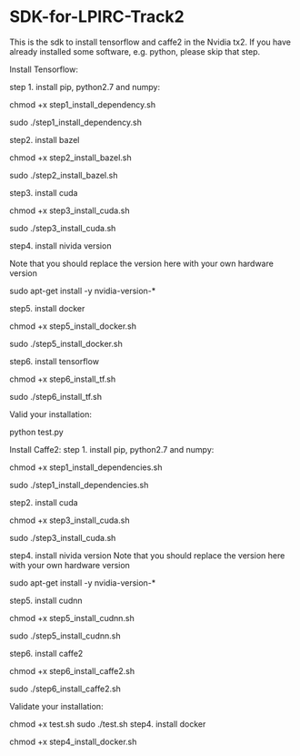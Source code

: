 # SDK-for-LPIRC-Track2
This is the sdk to install tensorflow and caffe2 in the Nvidia tx2. 
If you have already installed some software, e.g. python, please skip that step.

Install Tensorflow:

step 1. install pip, python2.7 and numpy: 

chmod +x step1_install_dependency.sh

sudo ./step1_install_dependency.sh


step2. install bazel

chmod +x step2_install_bazel.sh

sudo ./step2_install_bazel.sh

step3. install cuda

chmod +x step3_install_cuda.sh

sudo ./step3_install_cuda.sh

step4. install nivida version

Note that you should replace the version here with your own hardware version

sudo apt-get install -y nvidia-version-*

step5. install docker

chmod +x step5_install_docker.sh

sudo ./step5_install_docker.sh


step6. install tensorflow

chmod +x step6_install_tf.sh

sudo ./step6_install_tf.sh

Valid your installation:

python test.py


Install Caffe2:
step 1. install pip, python2.7 and numpy: 

chmod +x step1_install_dependencies.sh

sudo ./step1_install_dependencies.sh


step2. install cuda

chmod +x step3_install_cuda.sh

sudo ./step3_install_cuda.sh


step4. install nivida version
Note that you should replace the version here with your own hardware version

sudo apt-get install -y nvidia-version-*

step5. install cudnn

chmod +x step5_install_cudnn.sh

sudo ./step5_install_cudnn.sh

step6. install caffe2

chmod +x step6_install_caffe2.sh

sudo ./step6_install_caffe2.sh


Validate your installation:

chmod +x test.sh
sudo ./test.sh
step4. install docker

chmod +x step4_install_docker.sh
